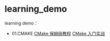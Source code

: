 # learning_demo
learning demo：
* 01.CMAKE
  [CMake 保姆级教程](https://subingwen.cn/cmake/CMake-primer/index.html)
  [CMake 入门实战](https://www.hahack.com/codes/cmake/)
  
